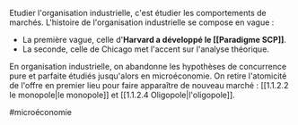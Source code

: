 
Etudier l'organisation industrielle, c'est étudier les comportements de marchés. 
L'histoire de l'organisation industrielle se compose en vague :
- La première vague, celle d'**Harvard a développé le [[Paradigme SCP]]**.
- La seconde, celle de Chicago met l'accent sur l'analyse théorique.

En organisation industrielle, on abandonne les hypothèses de concurrence pure et parfaite étudiés jusqu'alors en microéconomie. On retire l'atomicité de l'offre en premier lieu pour faire apparaître de nouveau marché : [[1.1.2.2 le monopole|le monopole]] et [[1.1.2.4 Oligopole|l'oligopole]]. 





#microéconomie 